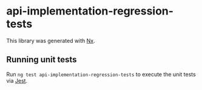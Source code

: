 # api-implementation-regression-tests

This library was generated with [Nx](https://nx.dev).

## Running unit tests

Run `ng test api-implementation-regression-tests` to execute the unit tests via [Jest](https://jestjs.io).
